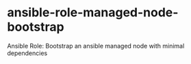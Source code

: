 # ansible-role-managed-node-bootstrap
Ansible Role: Bootstrap an ansible managed node with minimal dependencies
